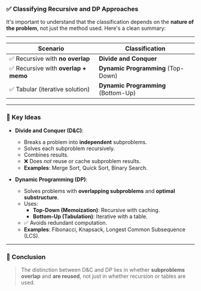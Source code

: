 ### ✅ Classifying Recursive and DP Approaches

It's important to understand that the classification depends on the **nature of the problem**, not just the method used. Here's a clean summary:

---

| Scenario                            | Classification         |
|------------------------------------|-------------------------|
| ✅ Recursive with **no overlap**    | **Divide and Conquer**  |
| ✅ Recursive with **overlap + memo**| **Dynamic Programming** (Top-Down) |
| ✅ Tabular (iterative solution)     | **Dynamic Programming** (Bottom-Up) |

---

### 🔁 Key Ideas

- **Divide and Conquer (D&C)**:
  - Breaks a problem into **independent** subproblems.
  - Solves each subproblem recursively.
  - Combines results.
  - ❌ Does *not* reuse or cache subproblem results.
  - **Examples**: Merge Sort, Quick Sort, Binary Search.

- **Dynamic Programming (DP)**:
  - Solves problems with **overlapping subproblems** and **optimal substructure**.
  - Uses:
    - **Top-Down (Memoization)**: Recursive with caching.
    - **Bottom-Up (Tabulation)**: Iterative with a table.
  - ✅ Avoids redundant computation.
  - **Examples**: Fibonacci, Knapsack, Longest Common Subsequence (LCS).

---

### 📌 Conclusion

> The distinction between D&C and DP lies in whether **subproblems overlap** and **are reused**, not just in whether recursion or tables are used.
